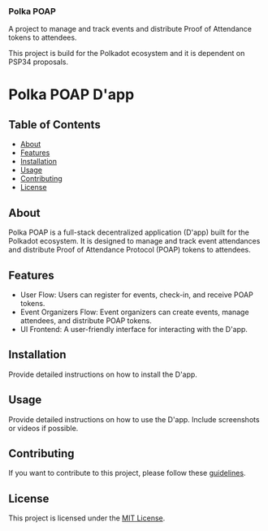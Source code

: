 ### Polka POAP

A project to manage and track events and distribute Proof of Attendance tokens to attendees.

This project is build for the Polkadot ecosystem and it is dependent on PSP34 proposals.

# Polka POAP D'app

## Table of Contents

- [About](#about)
- [Features](#features)
- [Installation](#installation)
- [Usage](#usage)
- [Contributing](#contributing)
- [License](#license)

## About

Polka POAP is a full-stack decentralized application (D'app) built for the Polkadot ecosystem. It is designed to manage and track event attendances and distribute Proof of Attendance Protocol (POAP) tokens to attendees.

## Features

- User Flow: Users can register for events, check-in, and receive POAP tokens.
- Event Organizers Flow: Event organizers can create events, manage attendees, and distribute POAP tokens.
- UI Frontend: A user-friendly interface for interacting with the D'app.

## Installation

Provide detailed instructions on how to install the D'app.

## Usage

Provide detailed instructions on how to use the D'app. Include screenshots or videos if possible.

## Contributing

If you want to contribute to this project, please follow these [guidelines](CONTRIBUTING.md).

## License

This project is licensed under the [MIT License](LICENSE).